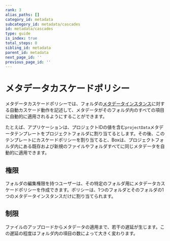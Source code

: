 ```yaml
---
rank: 3
alias_paths: []
category_id: metadata
subcategory_id: metadata/cascades
id: metadata/cascades
type: guide
is_index: true
total_steps: 0
sibling_id: metadata
parent_id: metadata
next_page_id: ''
previous_page_id: ''
---
```

# メタデータカスケードポリシー

メタデータカスケードポリシーでは、フォルダの[メタデータインスタンス][instance]に対する自動カスケード動作を記述して、メタデータがそのフォルダ内のすべての項目に自動的に適用されるようにすることができます。

たとえば、アプリケーションは、プロジェクトIDの値を含む`projectData`メタデータテンプレートをプロジェクトフォルダに割り当てるとします。その後、このテンプレートにカスケードポリシーを割り当てると、Boxは、プロジェクトフォルダ内にある既存および新規のファイルやフォルダすべてに同じメタデータを自動的に適用できます。

## 権限

フォルダの編集権限を持つユーザーは、その特定のフォルダ用にメタデータカスケードポリシーを作成できます。ポリシーは、1つのフォルダとそのフォルダの1つのメタデータインスタンスだけに割り当てられます。

## 制限

ファイルのアップロードからメタデータの適用まで、若干の遅延が生じます。この遅延の程度はフォルダ内の項目の数によって大きく変わります。

[instance]: g://metadata/instances
